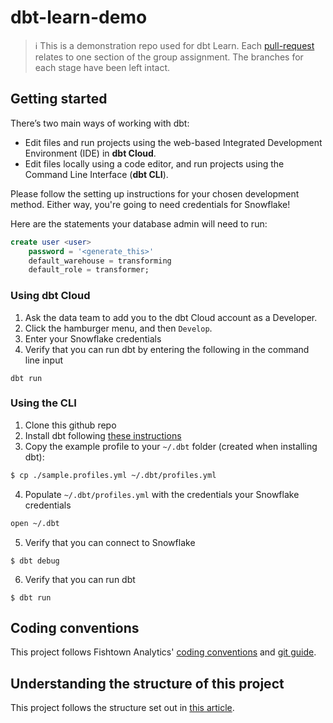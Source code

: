 # dbt-learn-demo

> ℹ️ This is a demonstration repo used for dbt Learn. Each [pull-request](https://github.com/fishtown-analytics/dbt-learn-demo/pulls?q=is%3Apr+is%3Amerged+) relates to one section of the group assignment. The branches for each stage have been left intact.


## Getting started

There’s two main ways of working with dbt:
* Edit files and run projects using the web-based Integrated Development Environment (IDE) in **dbt Cloud**.
* Edit files locally using a code editor, and run projects using the Command Line Interface (**dbt CLI**).

Please follow the setting up instructions for your chosen development method. Either way, you're going to need credentials for Snowflake!

Here are the statements your database admin will need to run:
```sql
create user <user>
    password = '<generate_this>'
    default_warehouse = transforming
    default_role = transformer;
```

### Using dbt Cloud
1. Ask the data team to add you to the dbt Cloud account as a Developer.
2. Click the hamburger menu, and then `Develop`.
3. Enter your Snowflake credentials
4. Verify that you can run dbt by entering the following in the command line input
```
dbt run
```

### Using the CLI
1. Clone this github repo
2. Install dbt following [these instructions](https://docs.getdbt.com/docs/installation)
3. Copy the example profile to your `~/.dbt` folder (created when installing dbt):
```bash
$ cp ./sample.profiles.yml ~/.dbt/profiles.yml
```
4. Populate `~/.dbt/profiles.yml` with the credentials your Snowflake credentials
```bash
open ~/.dbt
```
5. Verify that you can connect to Snowflake
```
$ dbt debug
```
6. Verify that you can run dbt
```
$ dbt run
```

## Coding conventions
This project follows Fishtown Analytics' [coding conventions](https://github.com/fishtown-analytics/corp/blob/master/dbt_coding_conventions.md) and [git guide](https://github.com/fishtown-analytics/corp/blob/master/git-guide.md).

## Understanding the structure of this project
This project follows the structure set out in [this article](https://discourse.getdbt.com/t/how-we-structure-our-dbt-projects/355).

